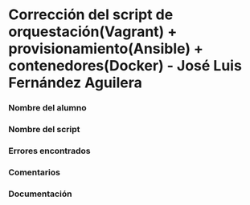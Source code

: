 # Corrección del script de orquestación(Vagrant) + provisionamiento(Ansible) + contenedores(Docker) - José Luis Fernández Aguilera


### Nombre del alumno


### Nombre del script


### Errores encontrados


### Comentarios


### Documentación

